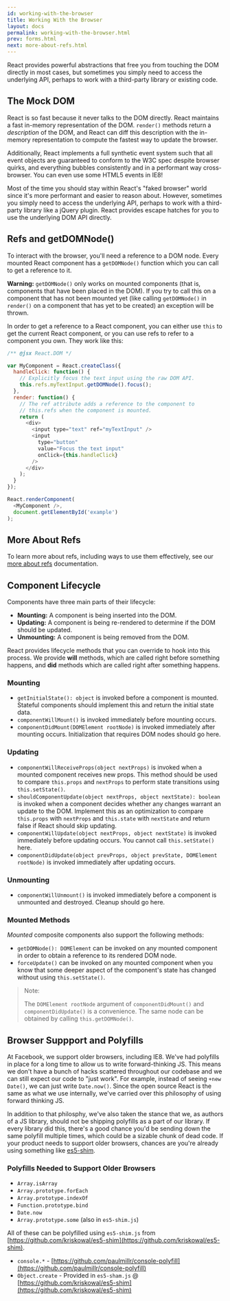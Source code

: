 ```yaml
---
id: working-with-the-browser
title: Working With the Browser
layout: docs
permalink: working-with-the-browser.html
prev: forms.html
next: more-about-refs.html
---
```

React provides powerful abstractions that free you from touching the DOM directly in most cases, but sometimes you simply need to access the underlying API, perhaps to work with a third-party library or existing code.

## The Mock DOM

React is so fast because it never talks to the DOM directly. React maintains a fast in-memory representation of the DOM. `render()` methods return a *description* of the DOM, and React can diff this description with the in-memory representation to compute the fastest way to update the browser.

Additionally, React implements a full synthetic event system such that all event objects are guaranteed to conform to the W3C spec despite browser quirks, and everything bubbles consistently and in a performant way cross-browser. You can even use some HTML5 events in IE8!

Most of the time you should stay within React's "faked browser" world since it's more performant and easier to reason about. However, sometimes you simply need to access the underlying API, perhaps to work with a third-party library like a jQuery plugin. React provides escape hatches for you to use the underlying DOM API directly.

## Refs and getDOMNode()

To interact with the browser, you'll need a reference to a DOM node. Every mounted React component has a `getDOMNode()` function which you can call to get a reference to it.

**Warning:** `getDOMNode()` only works on mounted components (that is, components that have been placed in the DOM). If you try to call this on a component that has not been mounted yet (like calling `getDOMNode()` in `render()` on a component that has yet to be created) an exception will be thrown.

In order to get a reference to a React component, you can either use `this` to get the current React component, or you can use refs to refer to a component you own. They work like this:

```javascript
/** @jsx React.DOM */

var MyComponent = React.createClass({
  handleClick: function() {
    // Explicitly focus the text input using the raw DOM API.
    this.refs.myTextInput.getDOMNode().focus();
  },
  render: function() {
    // The ref attribute adds a reference to the component to
    // this.refs when the component is mounted.
    return (
      <div>
        <input type="text" ref="myTextInput" />
        <input
          type="button"
          value="Focus the text input"
          onClick={this.handleClick}
        />
      </div>
    );
  }
});

React.renderComponent(
  <MyComponent />,
  document.getElementById('example')
);
```

## More About Refs

To learn more about refs, including ways to use them effectively, see our [more about refs](./more-about-refs.html) documentation.

## Component Lifecycle

Components have three main parts of their lifecycle:
- **Mounting:** A component is being inserted into the DOM.
- **Updating:** A component is being re-rendered to determine if the DOM should be updated.
- **Unmounting:** A component is being removed from the DOM.

React provides lifecycle methods that you can override to hook into this process. We provide **will** methods, which are called right before something happens, and **did** methods which are called right after something happens.

### Mounting

 - `getInitialState(): object` is invoked before a component is mounted. Stateful components should implement this and return the initial state data.
 - `componentWillMount()` is invoked immediately before mounting occurs.
 - `componentDidMount(DOMElement rootNode)` is invoked immediately after mounting occurs. Initialization that requires DOM nodes should go here.

### Updating

 - `componentWillReceiveProps(object nextProps)` is invoked when a mounted component receives new props. This method should be used to compare `this.props` and `nextProps` to perform state transitions using `this.setState()`.
 - `shouldComponentUpdate(object nextProps, object nextState): boolean` is invoked when a component decides whether any changes warrant an update to the DOM. Implement this as an optimization to compare `this.props` with `nextProps` and `this.state` with `nextState` and return false if React should skip updating.
 - `componentWillUpdate(object nextProps, object nextState)` is invoked immediately before updating occurs. You cannot call `this.setState()` here.
 - `componentDidUpdate(object prevProps, object prevState, DOMElement rootNode)` is invoked immediately after updating occurs.

### Unmounting

 - `componentWillUnmount()` is invoked immediately before a component is unmounted and destroyed. Cleanup should go here.

### Mounted Methods

_Mounted_ composite components also support the following methods:

 - `getDOMNode(): DOMElement` can be invoked on any mounted component in order to obtain a reference to its rendered DOM node.
 - `forceUpdate()` can be invoked on any mounted component when you know that some deeper aspect of the component's state has changed without using `this.setState()`.

> Note:
>
> The `DOMElement rootNode` argument of `componentDidMount()` and
> `componentDidUpdate()` is a convenience. The same node can be obtained by
> calling `this.getDOMNode()`.

## Browser Suppport and Polyfills

At Facebook, we support older browsers, including IE8. We've had polyfills in place for a long time to allow us to write forward-thinking JS. This means we don't have a bunch of hacks scattered throughout our codebase and we can still expect our code to "just work". For example, instead of seeing `+new Date()`, we can just write `Date.now()`. Since the open source React is the same as what we use internally, we've carried over this philosophy of using forward thinking JS.

In addition to that philosphy, we've also taken the stance that we, as authors of a JS library, should not be shipping polyfills as a part of our library. If every library did this, there's a good chance you'd be sending down the same polyfill multiple times, which could be a sizable chunk of dead code. If your product needs to support older browsers, chances are you're already using something like [es5-shim](https://github.com/kriskowal/es5-shim).


### Polyfills Needed to Support Older Browsers

* `Array.isArray`
* `Array.prototype.forEach`
* `Array.prototype.indexOf`
* `Function.prototype.bind`
* `Date.now`
* `Array.prototype.some` (also in `es5-shim.js`)

All of these can be polyfilled using `es5-shim.js` from [https://github.com/kriskowal/es5-shim](https://github.com/kriskowal/es5-shim).

* `console.*` - [https://github.com/paulmillr/console-polyfill](https://github.com/paulmillr/console-polyfill)
* `Object.create` - Provided in `es5-sham.js` @ [https://github.com/kriskowal/es5-shim](https://github.com/kriskowal/es5-shim)
